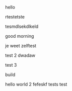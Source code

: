 hello

rtestetste

tesmdlsekdlkeld

good morning

je weet zelftest

test 2
dwadaw

test 3

build

hello world 2
fefeskf
tests
test
